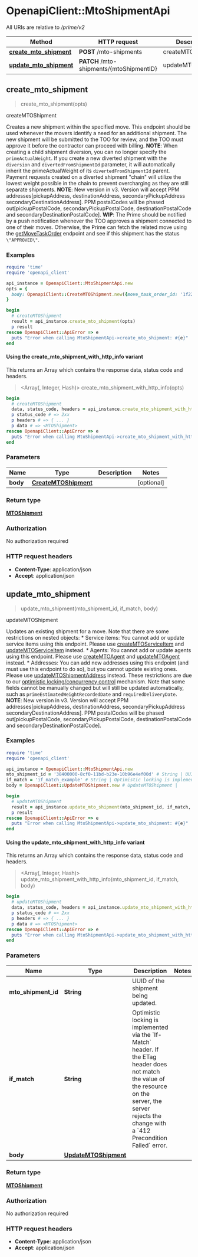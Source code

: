 # OpenapiClient::MtoShipmentApi

All URIs are relative to */prime/v2*

| Method | HTTP request | Description |
| ------ | ------------ | ----------- |
| [**create_mto_shipment**](MtoShipmentApi.md#create_mto_shipment) | **POST** /mto-shipments | createMTOShipment |
| [**update_mto_shipment**](MtoShipmentApi.md#update_mto_shipment) | **PATCH** /mto-shipments/{mtoShipmentID} | updateMTOShipment |


## create_mto_shipment

> <MTOShipment> create_mto_shipment(opts)

createMTOShipment

Creates a new shipment within the specified move. This endpoint should be used whenever the movers identify a need for an additional shipment. The new shipment will be submitted to the TOO for review, and the TOO must approve it before the contractor can proceed with billing.  **NOTE**: When creating a child shipment diversion, you can no longer specify the `primeActualWeight`. If you create a new diverted shipment with the `diversion` and `divertedFromShipmentId` parameter, it will automatically inherit the primeActualWeight of its `divertedFromShipmentId` parent. Payment requests created on a diverted shipment \"chain\" will utilize the lowest weight possible in the chain to prevent overcharging as they are still separate shipments.  **NOTE**: New version in v3. Version will accept PPM addresses[pickupAddress, destinationAddress, secondaryPickupAddress secondaryDestinationAddress]. PPM postalCodes will be phased out[pickupPostalCode, secondaryPickupPostalCode, destinationPostalCode and secondaryDestinationPostalCode].  **WIP**: The Prime should be notified by a push notification whenever the TOO approves a shipment connected to one of their moves. Otherwise, the Prime can fetch the related move using the [getMoveTaskOrder](#operation/getMoveTaskOrder) endpoint and see if this shipment has the status `\"APPROVED\"`. 

### Examples

```ruby
require 'time'
require 'openapi_client'

api_instance = OpenapiClient::MtoShipmentApi.new
opts = {
  body: OpenapiClient::CreateMTOShipment.new({move_task_order_id: '1f2270c7-7166-40ae-981e-b200ebdf3054', shipment_type: OpenapiClient::MTOShipmentType::BOAT_HAUL_AWAY}) # CreateMTOShipment | 
}

begin
  # createMTOShipment
  result = api_instance.create_mto_shipment(opts)
  p result
rescue OpenapiClient::ApiError => e
  puts "Error when calling MtoShipmentApi->create_mto_shipment: #{e}"
end
```

#### Using the create_mto_shipment_with_http_info variant

This returns an Array which contains the response data, status code and headers.

> <Array(<MTOShipment>, Integer, Hash)> create_mto_shipment_with_http_info(opts)

```ruby
begin
  # createMTOShipment
  data, status_code, headers = api_instance.create_mto_shipment_with_http_info(opts)
  p status_code # => 2xx
  p headers # => { ... }
  p data # => <MTOShipment>
rescue OpenapiClient::ApiError => e
  puts "Error when calling MtoShipmentApi->create_mto_shipment_with_http_info: #{e}"
end
```

### Parameters

| Name | Type | Description | Notes |
| ---- | ---- | ----------- | ----- |
| **body** | [**CreateMTOShipment**](CreateMTOShipment.md) |  | [optional] |

### Return type

[**MTOShipment**](MTOShipment.md)

### Authorization

No authorization required

### HTTP request headers

- **Content-Type**: application/json
- **Accept**: application/json


## update_mto_shipment

> <MTOShipment> update_mto_shipment(mto_shipment_id, if_match, body)

updateMTOShipment

Updates an existing shipment for a move.  Note that there are some restrictions on nested objects:  * Service items: You cannot add or update service items using this endpoint. Please use [createMTOServiceItem](#operation/createMTOServiceItem) and [updateMTOServiceItem](#operation/updateMTOServiceItem) instead. * Agents: You cannot add or update agents using this endpoint. Please use [createMTOAgent](#operation/createMTOAgent) and [updateMTOAgent](#operation/updateMTOAgent) instead. * Addresses: You can add new addresses using this endpoint (and must use this endpoint to do so), but you cannot update existing ones. Please use [updateMTOShipmentAddress](#operation/updateMTOShipmentAddress) instead.  These restrictions are due to our [optimistic locking/concurrency control](https://transcom.github.io/mymove-docs/docs/dev/contributing/backend/use-optimistic-locking) mechanism.  Note that some fields cannot be manually changed but will still be updated automatically, such as `primeEstimatedWeightRecordedDate` and `requiredDeliveryDate`.  **NOTE**: New version in v3. Version will accept PPM addresses[pickupAddress, destinationAddress, secondaryPickupAddress secondaryDestinationAddress]. PPM postalCodes will be phased out[pickupPostalCode, secondaryPickupPostalCode, destinationPostalCode and secondaryDestinationPostalCode]. 

### Examples

```ruby
require 'time'
require 'openapi_client'

api_instance = OpenapiClient::MtoShipmentApi.new
mto_shipment_id = '38400000-8cf0-11bd-b23e-10b96e4ef00d' # String | UUID of the shipment being updated.
if_match = 'if_match_example' # String | Optimistic locking is implemented via the `If-Match` header. If the ETag header does not match the value of the resource on the server, the server rejects the change with a `412 Precondition Failed` error. 
body = OpenapiClient::UpdateMTOShipment.new # UpdateMTOShipment | 

begin
  # updateMTOShipment
  result = api_instance.update_mto_shipment(mto_shipment_id, if_match, body)
  p result
rescue OpenapiClient::ApiError => e
  puts "Error when calling MtoShipmentApi->update_mto_shipment: #{e}"
end
```

#### Using the update_mto_shipment_with_http_info variant

This returns an Array which contains the response data, status code and headers.

> <Array(<MTOShipment>, Integer, Hash)> update_mto_shipment_with_http_info(mto_shipment_id, if_match, body)

```ruby
begin
  # updateMTOShipment
  data, status_code, headers = api_instance.update_mto_shipment_with_http_info(mto_shipment_id, if_match, body)
  p status_code # => 2xx
  p headers # => { ... }
  p data # => <MTOShipment>
rescue OpenapiClient::ApiError => e
  puts "Error when calling MtoShipmentApi->update_mto_shipment_with_http_info: #{e}"
end
```

### Parameters

| Name | Type | Description | Notes |
| ---- | ---- | ----------- | ----- |
| **mto_shipment_id** | **String** | UUID of the shipment being updated. |  |
| **if_match** | **String** | Optimistic locking is implemented via the &#x60;If-Match&#x60; header. If the ETag header does not match the value of the resource on the server, the server rejects the change with a &#x60;412 Precondition Failed&#x60; error.  |  |
| **body** | [**UpdateMTOShipment**](UpdateMTOShipment.md) |  |  |

### Return type

[**MTOShipment**](MTOShipment.md)

### Authorization

No authorization required

### HTTP request headers

- **Content-Type**: application/json
- **Accept**: application/json

